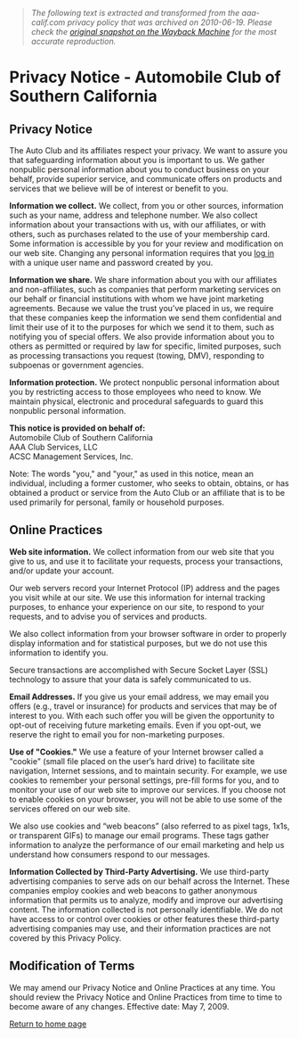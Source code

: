 > *The following text is extracted and transformed from the aaa-calif.com privacy policy that was archived on 2010-06-19. Please check the [original snapshot on the Wayback Machine](https://web.archive.org/web/20100619094714id_/http%3A//www.aaa-calif.com/Root/privacy.aspx) for the most accurate reproduction.*

# Privacy Notice - Automobile Club of Southern California

## Privacy Notice

The Auto Club and its affiliates respect your privacy. We want to assure you that safeguarding information about you is important to us. We gather nonpublic personal information about you to conduct business on your behalf, provide superior service, and communicate offers on products and services that we believe will be of interest or benefit to you.

**Information we collect.** We collect, from you or other sources, information such as your name, address and telephone number. We also collect information about your transactions with us, with our affiliates, or with others, such as purchases related to the use of your membership card. Some information is accessible by you for your review and modification on our web site. Changing any personal information requires that you [log in](https://web.archive.org/Apps/MyAccount/MembershipDetails.aspx) with a unique user name and password created by you. 

**Information we share.** We share information about you with our affiliates and non-affiliates, such as companies that perform marketing services on our behalf or financial institutions with whom we have joint marketing agreements. Because we value the trust you’ve placed in us, we require that these companies keep the information we send them confidential and limit their use of it to the purposes for which we send it to them, such as notifying you of special offers. We also provide information about you to others as permitted or required by law for specific, limited purposes, such as processing transactions you request (towing, DMV), responding to subpoenas or government agencies.

**Information protection.** We protect nonpublic personal information about you by restricting access to those employees who need to know. We maintain physical, electronic and procedural safeguards to guard this nonpublic personal information.

**This notice is provided on behalf of:**  
Automobile Club of Southern California  
AAA Club Services, LLC  
ACSC Management Services, Inc. 

Note: The words "you," and "your," as used in this notice, mean an individual, including a former customer, who seeks to obtain, obtains, or has obtained a product or service from the Auto Club or an affiliate that is to be used primarily for personal, family or household purposes.

## Online Practices

**Web site information.** We collect information from our web site that you give to us, and use it to facilitate your requests, process your transactions, and/or update your account.

Our web servers record your Internet Protocol (IP) address and the pages you visit while at our site. We use this information for internal tracking purposes, to enhance your experience on our site, to respond to your requests, and to advise you of services and products.

We also collect information from your browser software in order to properly display information and for statistical purposes, but we do not use this information to identify you.

Secure transactions are accomplished with Secure Socket Layer (SSL) technology to assure that your data is safely communicated to us.

**Email Addresses.** If you give us your email address, we may email you offers (e.g., travel or insurance) for products and services that may be of interest to you. With each such offer you will be given the opportunity to opt-out of receiving future marketing emails. Even if you opt-out, we reserve the right to email you for non-marketing purposes.

**Use of "Cookies."** We use a feature of your Internet browser called a "cookie" (small file placed on the user’s hard drive) to facilitate site navigation, Internet sessions, and to maintain security. For example, we use cookies to remember your personal settings, pre-fill forms for you, and to monitor your use of our web site to improve our services. If you choose not to enable cookies on your browser, you will not be able to use some of the services offered on our web site.

We also use cookies and “web beacons” (also referred to as pixel tags, 1x1s, or transparent GIFs) to manage our email programs. These tags gather information to analyze the performance of our email marketing and help us understand how consumers respond to our messages.

**Information Collected by Third-Party Advertising.** We use third-party advertising companies to serve ads on our behalf across the Internet. These companies employ cookies and web beacons to gather anonymous information that permits us to analyze, modify and improve our advertising content. The information collected is not personally identifiable. We do not have access to or control over cookies or other features these third-party advertising companies may use, and their information practices are not covered by this Privacy Policy.

## Modification of Terms

We may amend our Privacy Notice and Online Practices at any time. You should review the Privacy Notice and Online Practices from time to time to become aware of any changes. Effective date: May 7, 2009.

[Return to home page]()
